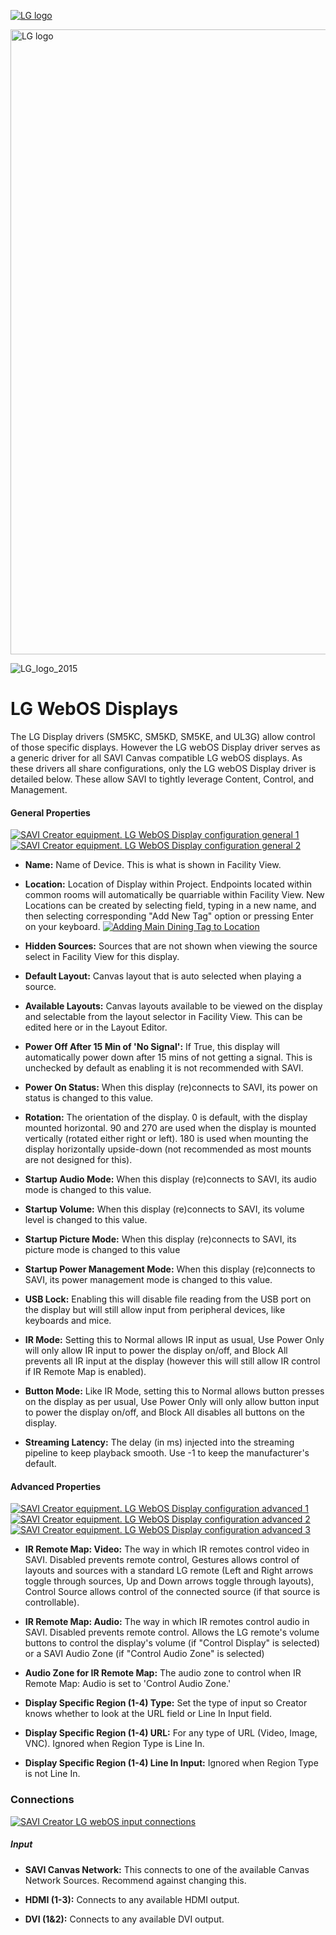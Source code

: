 [![LG logo](http://kb.savicontrols.com/wp-content/uploads/2020/10/2560px-LG_logo_2015.svg.png)](http://kb.savicontrols.com/wp-content/uploads/2020/10/2560px-LG_logo_2015.svg.png)

<img src='http://kb.savicontrols.com/wp-content/uploads/2020/10/2560px-LG_logo_2015.svg.png' alt='LG logo' width='1000'/>

![LG_logo_2015](http://kb.savicontrols.com/wp-content/uploads/2020/10/2560px-LG_logo_2015.svg.png)

# LG WebOS Displays

The LG Display drivers (SM5KC, SM5KD, SM5KE, and UL3G) allow control of those specific displays. However the LG webOS Display driver serves as a generic driver for all SAVI Canvas compatible LG webOS displays. As these drivers all share configurations, only the LG webOS Display driver is detailed below. These allow SAVI to tightly leverage Content, Control, and Management.

#### General Properties

[![SAVI Creator equipment. LG WebOS Display configuration general 1](http://kb.savicontrols.com/wp-content/uploads/2020/10/Creator-lg-webos-display-config-01-204x300.png)](http://kb.savicontrols.com/wp-content/uploads/2020/10/Creator-lg-webos-display-config-01.png)[![SAVI Creator equipment. LG WebOS Display configuration general 2](http://kb.savicontrols.com/wp-content/uploads/2020/10/Creator-lg-webos-display-config-02-203x300.png)](http://kb.savicontrols.com/wp-content/uploads/2020/10/Creator-lg-webos-display-config-02.png)

* **Name:** Name of Device. This is what is shown in Facility View.

* **Location:** Location of Display within Project.  Endpoints located within common rooms will automatically be quarriable within Facility View.  New Locations can be created by selecting field, typing in a new name, and then selecting corresponding "Add New Tag" option or pressing Enter on your keyboard.
[![Adding Main Dining Tag to Location](http://kb.savicontrols.com/wp-content/uploads/2020/10/Sources-03-300x91.png)](http://kb.savicontrols.com/wp-content/uploads/2020/10/Sources-03.png)

* **Hidden Sources:** Sources that are not shown when viewing the source select in Facility View for this display.

* **Default Layout:** Canvas layout that is auto selected when playing a source.

* **Available Layouts:** Canvas layouts available to be viewed on the display and selectable from the layout selector in Facility View. This can be edited here or in the Layout Editor.

* **Power Off After 15 Min of 'No Signal':** If True, this display will automatically power down after 15 mins of not getting a signal. This is unchecked by default as enabling it is not recommended with SAVI.

* **Power On Status:** When this display (re)connects to SAVI, its power on status is changed to this value.

* **Rotation:** The orientation of the display. 0 is default, with the display mounted horizontal. 90 and 270 are used when the display is mounted vertically (rotated either right or left). 180 is used when mounting the display horizontally upside-down (not recommended as most mounts are not designed for this).

* **Startup Audio Mode:** When this display (re)connects to SAVI, its audio mode is changed to this value.

* **Startup Volume:** When this display (re)connects to SAVI, its volume level is changed to this value.

* **Startup Picture Mode:** When this display (re)connects to SAVI, its picture mode is changed to this value

* **Startup Power Management Mode:** When this display (re)connects to SAVI, its power management mode is changed to this value.

* **USB Lock:** Enabling this will disable file reading from the USB port on the display but will still allow input from peripheral devices, like keyboards and mice.

* **IR Mode:** Setting this to Normal allows IR input as usual, Use Power Only will only allow IR input to power the display on/off, and Block All prevents all IR input at the display (however this will still allow IR control if IR Remote Map is enabled).

* **Button Mode:** Like IR Mode, setting this to Normal allows button presses on the display as per usual, Use Power Only will only allow button input to power the display on/off, and Block All disables all buttons on the display.

* **Streaming Latency:** The delay (in ms) injected into the streaming pipeline to keep playback smooth. Use -1 to keep the manufacturer's default.

#### Advanced Properties

[![SAVI Creator equipment. LG WebOS Display configuration advanced 1](http://kb.savicontrols.com/wp-content/uploads/2020/10/Creator-lg-webos-display-config-03-203x300.png)](http://kb.savicontrols.com/wp-content/uploads/2020/10/Creator-lg-webos-display-config-03.png)[![SAVI Creator equipment. LG WebOS Display configuration advanced 2](http://kb.savicontrols.com/wp-content/uploads/2020/10/Creator-lg-webos-display-config-04-202x300.png)](http://kb.savicontrols.com/wp-content/uploads/2020/10/Creator-lg-webos-display-config-04.png)
[![SAVI Creator equipment. LG WebOS Display configuration advanced 3](http://kb.savicontrols.com/wp-content/uploads/2020/10/Creator-lg-webos-display-config-05-300x128.png)](http://kb.savicontrols.com/wp-content/uploads/2020/10/Creator-lg-webos-display-config-05.png)

* **IR Remote Map: Video:** The way in which IR remotes control video in SAVI. Disabled prevents remote control, Gestures allows control of layouts and sources with a standard LG remote (Left and Right arrows toggle through sources, Up and Down arrows toggle through layouts), Control Source allows control of the connected source (if that source is controllable).

* **IR Remote Map: Audio:** The way in which IR remotes control audio in SAVI. Disabled prevents remote control. Allows the LG remote's volume buttons to control the display's volume (if "Control Display" is selected) or a SAVI Audio Zone (if "Control Audio Zone" is selected)

* **Audio Zone for IR Remote Map:** The audio zone to control when IR Remote Map: Audio is set to 'Control Audio Zone.'

* **Display Specific Region (1-4) Type:** Set the type of input so Creator knows whether to look at the URL field or Line In Input field.

* **Display Specific Region (1-4) URL:** For any type of URL (Video, Image, VNC). Ignored when Region Type is Line In.

* **Display Specific Region (1-4) Line In Input:** Ignored when Region Type is not Line In.

### Connections
[![SAVI Creator LG webOS input connections](http://kb.savicontrols.com/wp-content/uploads/2020/10/LG-WebOS-display-connections-input-278x300.png)](http://kb.savicontrols.com/wp-content/uploads/2020/10/LG-WebOS-display-connections-input.png)

##### Input

* **SAVI Canvas Network:** This connects to one of the available Canvas Network Sources. Recommend against changing this.

* **HDMI (1-3):** Connects to any available HDMI output.

* **DVI (1&2):** Connects to any available DVI output.
